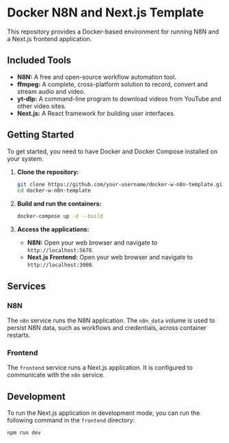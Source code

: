 # Docker N8N and Next.js Template

This repository provides a Docker-based environment for running N8N and a Next.js frontend application.

## Included Tools

*   **N8N:** A free and open-source workflow automation tool.
*   **ffmpeg:** A complete, cross-platform solution to record, convert and stream audio and video.
*   **yt-dlp:** A command-line program to download videos from YouTube and other video sites.
*   **Next.js:** A React framework for building user interfaces.

## Getting Started

To get started, you need to have Docker and Docker Compose installed on your system.

1.  **Clone the repository:**

    ```bash
    git clone https://github.com/your-username/docker-w-n8n-template.git
    cd docker-w-n8n-template
    ```

2.  **Build and run the containers:**

    ```bash
    docker-compose up -d --build
    ```

3.  **Access the applications:**

    *   **N8N:** Open your web browser and navigate to `http://localhost:5678`.
    *   **Next.js Frontend:** Open your web browser and navigate to `http://localhost:3000`.

## Services

### N8N

The `n8n` service runs the N8N application. The `n8n_data` volume is used to persist N8N data, such as workflows and credentials, across container restarts.

### Frontend

The `frontend` service runs a Next.js application. It is configured to communicate with the `n8n` service.

## Development

To run the Next.js application in development mode, you can run the following command in the `frontend` directory:

```bash
npm run dev
```
